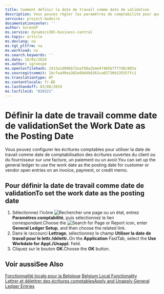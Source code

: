 ```yaml
---
title: Comment définir la date de travail comme date de validation
description: Vous pouvez régler les paramètres de comptabilité pour que la date de travail soit utilisée comme date de validation pour les écritures client ou fournisseur ouvertes sur une facture, un paiement ou un avoir.
services: project-madeira
documentationcenter: ''
author: SorenGP
ms.service: dynamics365-business-central
ms.topic: article
ms.devlang: na
ms.tgt_pltfrm: na
ms.workload: na
ms.search.keywords: ''
ms.date: 10/01/2018
ms.author: sgroespe
ms.openlocfilehash: 2415a1d996b72eaf88a2b4e97485b7f77d8c005a
ms.sourcegitcommit: 1bcfaa99ea302e6b84b8361ca02730b135557fc1
ms.translationtype: HT
ms.contentlocale: fr-BE
ms.lasthandoff: 03/08/2019
ms.locfileid: "826521"
---
```

# <a name="set-the-work-date-as-the-posting-date"></a><span data-ttu-id="caf72-103">Définir la date de travail comme date de validation</span><span class="sxs-lookup"><span data-stu-id="caf72-103">Set the Work Date as the Posting Date</span></span>
<span data-ttu-id="caf72-104">Vous pouvez configurer les écritures comptables pour utiliser la date de travail comme date de comptabilisation des écritures ouvertes du client ou du fournisseur sur une facture, un paiement ou un avoir.</span><span class="sxs-lookup"><span data-stu-id="caf72-104">You can set up the general ledger to use the work date as the posting date for customer or vendor open entries on an invoice, payment, or credit memo.</span></span>  

## <a name="to-set-the-work-date-as-the-posting-date"></a><span data-ttu-id="caf72-105">Pour définir la date de travail comme date de validation</span><span class="sxs-lookup"><span data-stu-id="caf72-105">To set the work date as the posting date</span></span>  

1.  <span data-ttu-id="caf72-106">Sélectionnez l'icône ![Rechercher une page ou un état](../../media/ui-search/search_small.png "icône Rechercher une page ou un état"), entrez **Paramètres comptabilité**, puis sélectionnez le lien correspondant.</span><span class="sxs-lookup"><span data-stu-id="caf72-106">Choose the ![Search for Page or Report](../../media/ui-search/search_small.png "Search for Page or Report icon") icon, enter **General Ledger Setup**, and then choose the related link.</span></span>  
2.  <span data-ttu-id="caf72-107">Dans le raccourci **Lettrage**, sélectionnez le champ **Utiliser la date de travail pour le lettr./délettr.**.</span><span class="sxs-lookup"><span data-stu-id="caf72-107">On the **Application** FastTab, select the **Use Workdate for Appl./Unappl.** field.</span></span>  
3.  <span data-ttu-id="caf72-108">Cliquez sur le bouton **OK**.</span><span class="sxs-lookup"><span data-stu-id="caf72-108">Choose the **OK** button.</span></span>  

## <a name="see-also"></a><span data-ttu-id="caf72-109">Voir aussi</span><span class="sxs-lookup"><span data-stu-id="caf72-109">See Also</span></span>  
 <span data-ttu-id="caf72-110">[Fonctionnalité locale pour la Belgique](belgium-local-functionality.md) </span><span class="sxs-lookup"><span data-stu-id="caf72-110">[Belgium Local Functionality](belgium-local-functionality.md) </span></span>  
 [<span data-ttu-id="caf72-111">Lettrer et délettrer des écritures comptables</span><span class="sxs-lookup"><span data-stu-id="caf72-111">Apply and Unapply General Ledger Entries</span></span>](how-to-apply-and-unapply-general-ledger-entries.md)
